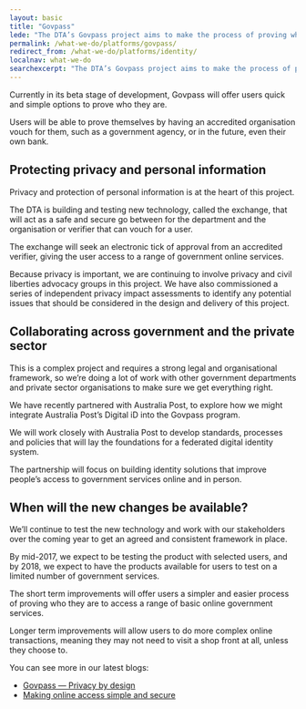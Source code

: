```yaml
---
layout: basic
title: "Govpass"
lede: "The DTA’s Govpass project aims to make the process of proving who you are to government services online simple, safe and secure."
permalink: /what-we-do/platforms/govpass/
redirect_from: /what-we-do/platforms/identity/
localnav: what-we-do
searchexcerpt: "The DTA’s Govpass project aims to make the process of proving who you are to government services online simple, safe and secure."
---
```


Currently in its beta stage of development, Govpass will offer users quick and simple options to prove who they are.

Users will be able to prove themselves by having an accredited organisation vouch for them, such as a government agency, or in the future, even their own bank.

## Protecting privacy and personal information

Privacy and protection of personal information is at the heart of this project.

The DTA is building and testing new technology, called the exchange, that will act as a safe and secure go between for the department and the organisation or verifier that can vouch for a user.

The exchange will seek an electronic tick of approval from an accredited verifier, giving the user access to a range of government online services.

Because privacy is important, we are continuing to involve privacy and civil liberties advocacy groups in this project.
We have also commissioned a series of independent privacy impact assessments to identify any potential issues that should be considered in the design and delivery of this project.

## Collaborating across government and the private sector

This is a complex project and requires a strong legal and organisational framework, so we’re doing a lot of work with other government departments and private sector organisations to make sure we get everything right. 

We have recently partnered with Australia Post, to explore how we might integrate Australia Post’s Digital iD into the Govpass program. 

We will work closely with Australia Post to develop standards, processes and policies that will lay the foundations for a federated digital identity system. 

The partnership will focus on building identity solutions that improve people’s access to government services online and in person. 
 
## When will the new changes be available?

We’ll continue to test the new technology and work with our stakeholders over the coming year to get an agreed and consistent framework in place.

By mid-2017, we expect to be testing the product with selected users, and by 2018, we expect to have the products available for users to test on a limited number of government services.

The short term improvements will offer users a simpler and easier process of proving who they are to access a range of basic online government services.

Longer term improvements will allow users to do more complex online transactions, meaning they may not need to visit a shop front at all, unless they choose to.

You can see more in our latest blogs:

- [Govpass — Privacy by design](https://www.dta.gov.au/blog/govpass-privacy-by-design/)
- [Making online access simple and secure](https://www.dta.gov.au/blog/govpass/)
